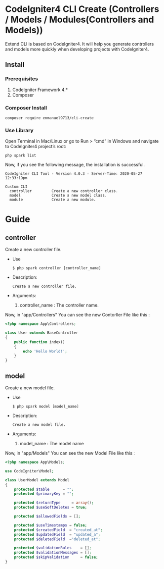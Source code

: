 # CodeIgniter4 CLI Create (Controllers / Models / Modules(Controllers and Models))

Extend CLI is based on CodeIgniter4. It will help you generate controllers and models more quickly when developing projects with CodeIgniter4.

## Install

### Prerequisites
1. CodeIgniter Framework 4.*
2. Composer

### Composer Install

```
composer require enmanuel9713/cli-create
```
### Use Library

Open Terminal in Mac/Linux or go to Run > “cmd” in Windows and navigate to CodeIgniter4 project’s root:

```
php spark list
```

Now, if you see the following message, the installation is successful.

```
CodeIgniter CLI Tool - Version 4.0.3 - Server-Time: 2020-05-27 12:33:19pm

Custom CLI
  controller         Create a new controller class.
  model              Create a new model class.
  module             Create a new module.

```

# Guide

## controller

Create a new controller file.

* Use
    ```
    $ php spark controller [controller_name] 
    ```

* Description:
    ```
    Create a new controller file.
    ```
* Arguments:
    1. controller_name : The controller name.


Now, in "app/Controllers" You can see the new Contorller File like this :

```php
<?php namespace App\Controllers;

class User extends BaseController
{
    public function index()
    {
        echo 'Hello World!';
    }
}
```


## model

Create a new model file.

* Use
    ```
    $ php spark model [model_name]
    ```

* Description:
    ```
    Create a new model file.
    ```
* Arguments:
    1. model_name : The model name
    

Now, in "app/Models" You can see the new Model File like this :

```php
<?php namespace App\Models;

use CodeIgniter\Model;

class UserModel extends Model
{
    protected $table      = "";
    protected $primaryKey = "";

    protected $returnType     = array();
    protected $useSoftDeletes = true;

    protected $allowedFields = [];

    protected $useTimestamps = false;
    protected $createdField  = "created_at";
    protected $updatedField  = "updated_a";
    protected $deletedField  ="deleted_at";

    protected $validationRules    = [];
    protected $validationMessages = [];
    protected $skipValidation     = false;
}
```